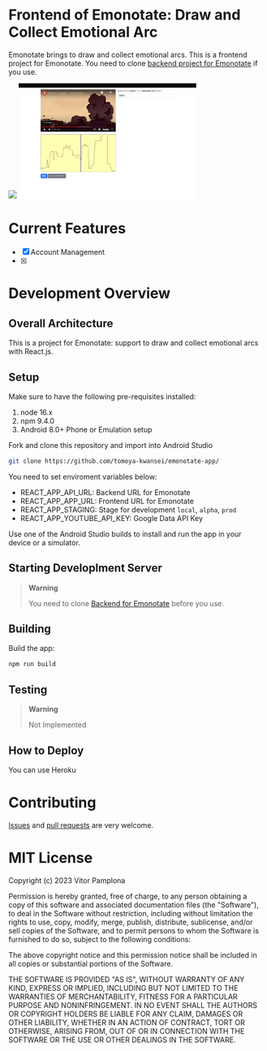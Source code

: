 # Frontend of Emonotate: Draw and Collect Emotional Arc

Emonotate brings to draw and collect emotional arcs. 
This is a frontend project for Emonotate.
You need to clone [backend project for Emonotate](https://github.com/tomoya-kwansei/emonotate-backend) if you use.

<img src="./docs/screenshots/home1.png" data-canonical-src="./docs/screenshots/home1.png" width="350px"/>
<img src="./docs/screenshots/home2.png" data-canonical-src="./docs/screenshots/home2.png" width="350px"/>

# Current Features

- [x] Account Management
- [x] 

# Development Overview

## Overall Architecture 
This is a project for Emonotate: support to draw and collect emotional arcs with React.js.

## Setup

Make sure to have the following pre-requisites installed:
1. node 16.x
2. npm 9.4.0
3. Android 8.0+ Phone or Emulation setup

Fork and clone this repository and import into Android Studio
```bash
git clone https://github.com/tomoya-kwansei/emonotate-app/
```

You need to set enviroment variables below:
* REACT_APP_API_URL: Backend URL for Emonotate
* REACT_APP_APP_URL: Frontend URL for Emonotate
* REACT_APP_STAGING: Stage for development `local`, `alpha`, `prod`
* REACT_APP_YOUTUBE_API_KEY: Google Data API Key


Use one of the Android Studio builds to install and run the app in your device or a simulator.

## Starting Developlment Server
> **Warning**
>
> You need to clone [Backend for Emonotate](https://github.com/tomoya-kwansei/emonotate-app) before you use.

## Building
Build the app:
```bash
npm run build
```

## Testing
> **Warning**
>
> Not Implemented

## How to Deploy
You can use Heroku

# Contributing

[Issues](https://github.com/tomoya-kwansei/emonotate-backend/issues) and [pull requests](https://github.com/tomoya-kwansei/emonotate-backend/pulls) are very welcome.

# MIT License

Copyright (c) 2023 Vitor Pamplona

Permission is hereby granted, free of charge, to any person obtaining a copy
of this software and associated documentation files (the "Software"), to deal
in the Software without restriction, including without limitation the rights
to use, copy, modify, merge, publish, distribute, sublicense, and/or sell
copies of the Software, and to permit persons to whom the Software is
furnished to do so, subject to the following conditions:

The above copyright notice and this permission notice shall be included in all
copies or substantial portions of the Software.

THE SOFTWARE IS PROVIDED "AS IS", WITHOUT WARRANTY OF ANY KIND, EXPRESS OR
IMPLIED, INCLUDING BUT NOT LIMITED TO THE WARRANTIES OF MERCHANTABILITY,
FITNESS FOR A PARTICULAR PURPOSE AND NONINFRINGEMENT. IN NO EVENT SHALL THE
AUTHORS OR COPYRIGHT HOLDERS BE LIABLE FOR ANY CLAIM, DAMAGES OR OTHER
LIABILITY, WHETHER IN AN ACTION OF CONTRACT, TORT OR OTHERWISE, ARISING FROM,
OUT OF OR IN CONNECTION WITH THE SOFTWARE OR THE USE OR OTHER DEALINGS IN THE
SOFTWARE.
